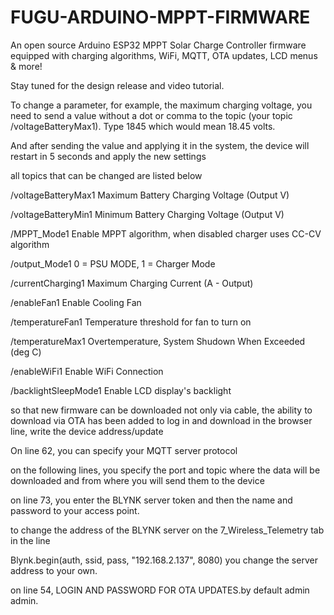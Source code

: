 # FUGU-ARDUINO-MPPT-FIRMWARE
An open source Arduino ESP32 MPPT Solar Charge Controller firmware equipped with charging algorithms, WiFi, MQTT, OTA updates, LCD menus &amp; more!

Stay tuned for the design release and video tutorial.

To change a parameter, for example, the maximum charging voltage, you need to send a value without a dot or comma to the topic (your topic /voltageBatteryMax1). Type 1845 which would mean 18.45 volts.

And after sending the value and applying it in the system, the device will restart in 5 seconds and apply the new settings

all topics that can be changed are listed below

/voltageBatteryMax1     Maximum Battery Charging Voltage (Output V)

/voltageBatteryMin1     Minimum Battery Charging Voltage (Output V)

/MPPT_Mode1             Enable MPPT algorithm, when disabled charger uses CC-CV algorithm

/output_Mode1           0 = PSU MODE, 1 = Charger Mode 

/currentCharging1       Maximum Charging Current (A - Output)

/enableFan1             Enable Cooling Fan

/temperatureFan1        Temperature threshold for fan to turn on

/temperatureMax1        Overtemperature, System Shudown When Exceeded (deg C)

/enableWiFi1            Enable WiFi Connection

/backlightSleepMode1    Enable LCD display's backlight

so that new firmware can be downloaded not only via cable, the ability to download via OTA has been added to log in and download in the browser line, write the device address/update

On line 62, you can specify your MQTT server protocol

on the following lines, you specify the port and topic where the data will be downloaded and from where you will send them to the device

on line 73, you enter the BLYNK server token and then the name and password to your access point.

to change the address of the BLYNK server on the 7_Wireless_Telemetry tab in the line

Blynk.begin(auth, ssid, pass, "192.168.2.137", 8080) you change the server address to your own.

on line 54, LOGIN AND PASSWORD FOR OTA UPDATES.by default admin admin. 

